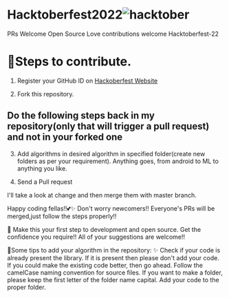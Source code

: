 # Hacktoberfest2022![hacktober](https://user-images.githubusercontent.com/85963909/193440138-76458f6d-1769-4dff-97f4-2246ec161cf3.jpg)
PRs Welcome Open Source Love contributions welcome Hacktoberfest-22

# 📌Steps to contribute.
1) Register your GitHub ID on [Hackoberfest Website](https://hacktoberfest.com/) 

2) Fork this repository.

## Do the following steps back in my repository(only that will trigger a pull request) and not in your forked one

3) Add algorithms in desired algorithm in specified folder(create new folders as per your requirement). Anything goes, from android to ML to anything you like.

4) Send a Pull request

I'll take a look at change and then merge them with master branch.

Happy coding fellas!!💕✨
Don't worry newcomers!! Everyone's PRs will be merged,just follow the steps properly!!

🙌 Make this your first step to development and open source. Get the confidence you require!!
All of your suggestions are welcome!!

📌Some tips to add your algorithm in the repository: ✨
Check if your code is already present the library.
If it is present then please don't add your code. If you could make the existing code better, then go ahead.
Follow the camelCase naming convention for source files.
If you want to make a folder, please keep the first letter of the folder name capital.
Add your code to the proper folder.
